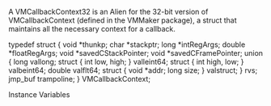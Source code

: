 A VMCallbackContext32 is an Alien for the 32-bit version of VMCallbackContext (defined in the VMMaker package), a struct that maintains all the necessary context for a callback.typedef struct {    void *thunkp;    char *stackptr;    long *intRegArgs;    double *floatRegArgs;    void *savedCStackPointer;    void *savedCFramePointer;    union {                            long vallong;                            struct { int low, high; } valleint64;                            struct { int high, low; } valbeint64;                            double valflt64;                            struct { void *addr; long size; } valstruct;                        }   rvs;    jmp_buf trampoline; } VMCallbackContext;Instance Variables